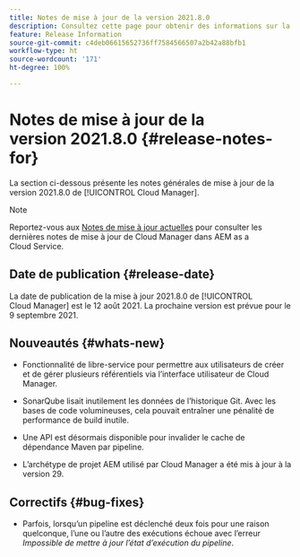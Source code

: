 ```yaml
---
title: Notes de mise à jour de la version 2021.8.0
description: Consultez cette page pour obtenir des informations sur la version 2021.8.0 de Cloud Manager
feature: Release Information
source-git-commit: c4deb06615652736ff7584566507a2b42a88bfb1
workflow-type: ht
source-wordcount: '171'
ht-degree: 100%

---
```


# Notes de mise à jour de la version 2021.8.0 {#release-notes-for}

La section ci-dessous présente les notes générales de mise à jour de la version 2021.8.0 de [!UICONTROL Cloud Manager].

>[!NOTE]
>Reportez-vous aux [Notes de mise à jour actuelles](https://experienceleague.adobe.com/docs/experience-manager-cloud-service/onboarding/getting-access/release-notes-cloud-manager/release-notes-cm-current.html?lang=fr#getting-access) pour consulter les dernières notes de mise à jour de Cloud Manager dans AEM as a Cloud Service.

## Date de publication {#release-date}

La date de publication de la mise à jour 2021.8.0 de [!UICONTROL Cloud Manager] est le 12 août 2021.
La prochaine version est prévue pour le 9 septembre 2021.

## Nouveautés {#whats-new}

* Fonctionnalité de libre-service pour permettre aux utilisateurs de créer et de gérer plusieurs référentiels via l’interface utilisateur de Cloud Manager.

* SonarQube lisait inutilement les données de l’historique Git. Avec les bases de code volumineuses, cela pouvait entraîner une pénalité de performance de build inutile.

* Une API est désormais disponible pour invalider le cache de dépendance Maven par pipeline.

* L’archétype de projet AEM utilisé par Cloud Manager a été mis à jour à la version 29.

## Correctifs {#bug-fixes}

* Parfois, lorsqu’un pipeline est déclenché deux fois pour une raison quelconque, l’une ou l’autre des exécutions échoue avec l’erreur *Impossible de mettre à jour l’état d’exécution du pipeline*.
